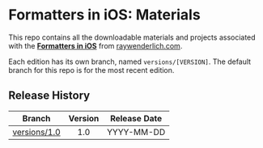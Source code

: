 # Formatters in iOS: Materials


This repo contains all the downloadable materials and projects associated with the **[Formatters in iOS](https://www.raywenderlich.com/library)** from [raywenderlich.com](https://www.raywenderlich.com).

Each edition has its own branch, named `versions/[VERSION]`. The default branch for this repo is for the most recent edition.

## Release History

| Branch                                                                                  | Version | Release Date |
| --------------------------------------------------------------------------------------- |:-------:|:------------:|
| [versions/1.0](https://github.com/raywenderlich/video-fmi-materials/tree/versions/1.0) | 1.0     | YYYY-MM-DD   |
